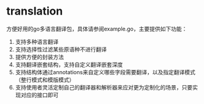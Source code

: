 # translation
方便好用的go多语言翻译包，具体请参阅example.go，主要提供如下功能：
1. 支持多种语言翻译
2. 支持选择性过滤某些原语种不进行翻译
3. 提供方便的封装方法
4. 支持翻译嵌套结构，支持自定义翻译嵌套深度
5. 支持结构体通过annotations来自定义哪些字段需要翻译，以及指定翻译模式（整行模式和模版模式）
6. 支持使用者灵活定制自己的翻译器和解析器来应对更为定制化的场景，只要实现对应的接口即可
